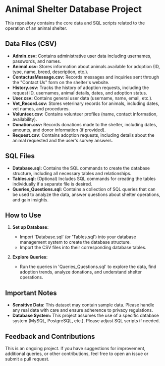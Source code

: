 # Animal Shelter Database Project

This repository contains the core data and SQL scripts related to the operation of an animal shelter.

## Data Files (CSV)

* **Admin.csv:** Contains administrative user data including usernames, passwords, and names.
* **Animal.csv:** Stores information about animals available for adoption (ID, type, name, breed, description, etc.).
* **ContactusMessage.csv:** Records messages and inquiries sent through the "Contact Us" form on the shelter's website.
* **History.csv:** Tracks the history of adoption requests, including the request ID, usernames, animal details, dates, and adoption status.
* **User.csv:** Contains general user data (username, name, email, etc.).
* **Vet_Record.csv:** Stores veterinary records for animals, including dates, vet names, and procedures.
* **Volunteer.csv:**  Contains volunteer profiles (name, contact information, availability).
* **Donation.csv:** Records donations made to the shelter, including dates, amounts, and donor information (if provided).
* **Request.csv:** Contains adoption requests, including details about the animal requested and the user's survey answers.

## SQL Files

* **Database.sql:** Contains the SQL commands to create the database structure, including all necessary tables and relationships.
* **Tables.sql:** (Optional) Includes SQL commands for creating the tables individually if a separate file is desired.
* **Queries_Questions.sql:** Contains a collection of SQL queries that can be used to analyze the data, answer questions about shelter operations, and gain insights.

## How to Use

1. **Set up Database:**
    *   Import 'Database.sql' (or 'Tables.sql') into your database management system to create the database structure.
    *   Import the CSV files into their corresponding database tables.

2. **Explore Queries:**
    *   Run the queries in 'Queries_Questions.sql' to explore the data, find adoption trends, analyze donations, and understand shelter operations.

## Important Notes

* **Sensitive Data:** This dataset may contain sample data. Please handle any real data with care and ensure adherence to privacy regulations.
* **Database System:** This project assumes the use of a specific database system (MySQL, PostgreSQL, etc.). Please adjust SQL scripts if needed. 

## Feedback and Contributions

This is an ongoing project. If you have suggestions for improvement, additional queries, or other contributions, feel free to open an issue or submit a pull request. 
